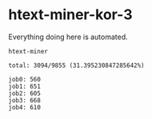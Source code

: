# htext-miner-kor-3

Everything doing here is automated.

```
htext-miner

total: 3094/9855 (31.395230847285642%)

job0: 560
job1: 651
job2: 605
job3: 668
job4: 610
```